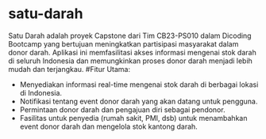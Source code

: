 # satu-darah
Satu Darah adalah proyek Capstone dari Tim CB23-PS010 dalam Dicoding Bootcamp yang bertujuan meningkatkan partisipasi masyarakat dalam donor darah. Aplikasi ini memfasilitasi akses informasi mengenai stok darah di seluruh Indonesia dan memungkinkan proses donor darah menjadi lebih mudah dan terjangkau.
#Fitur Utama:
- Menyediakan informasi real-time mengenai stok darah di berbagai lokasi di Indonesia.
- Notifikasi tentang event donor darah yang akan datang untuk pengguna.
- Permintaan donor darah dan pengajuan diri sebagai pendonor.
- Fasilitas untuk penyedia (rumah sakit, PMI, dsb) untuk menambahkan event donor darah dan mengelola stok kantong darah.
